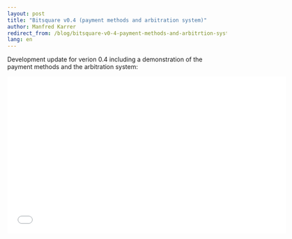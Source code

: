 ```yaml
---
layout: post
title: "Bitsquare v0.4 (payment methods and arbitration system)"
author: Manfred Karrer
redirect_from: /blog/bitsquare-v0-4-payment-methods-and-arbitrtion-system
lang: en
---
```

Development update for verion 0.4 including a demonstration of the payment methods and the arbitration system:

<iframe src="//player.vimeo.com/video/131086362" width="640" height="360" frameborder="0" webkitallowfullscreen mozallowfullscreen allowfullscreen></iframe>

